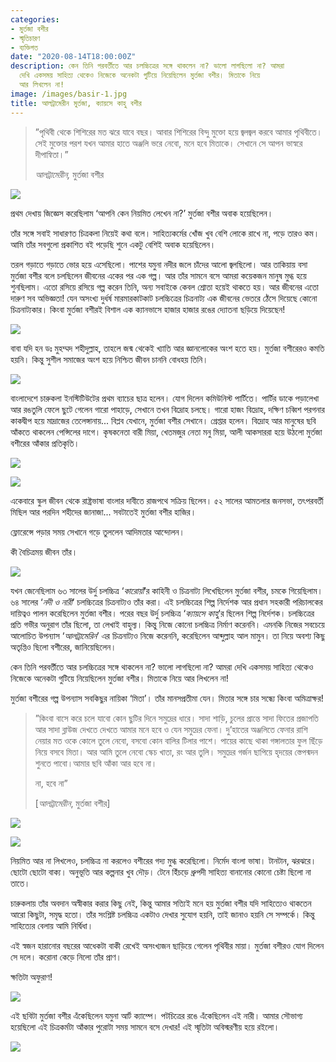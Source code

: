```yaml
---
categories:
- মুর্তজা বশীর
- স্মৃতিচারণ
- ব্যক্তিগত
date: "2020-08-14T18:00:00Z"
description: কেন তিনি পরবর্তীতে আর চলচ্চিত্রের সঙ্গে থাকলেন না? ভালো লাগছিলো না? আমরা
  দেখি একসময় সাহিত্য থেকেও নিজেকে অনেকটা গুটিয়ে নিয়েছিলেন মুর্তজা বশীর। মিতাকে নিয়ে
  আর লিখলেন না!
image: /images/basir-1.jpg
title: আলট্রামেরীন মুর্তজা, ক্যায়সে কাহু বশীর
---
```

> ”পৃথিবী থেকে শিশিরের মত ঝরে যাবে বছর। আবার শিশিরের বিন্দু মুক্তো হয়ে জ্বলজ্বল করবে আমার পৃথিবীতে। সেই মুক্তোর পরশ যখন আমার হাতে অঞ্জলি ভরে নেবো, মনে হবে মিতাকে। সেখানে সে আপন ভাস্বরে দীপান্বিতা।”
>
> _আলট্রামেরীন,_ মুর্তজা বশীর

![](/images/img-1902.JPG)

প্রথম দেখায় জিজ্ঞেস করেছিলাম ‘আপনি কেন নিয়মিত লেখেন না?’ মুর্তজা বশীর অবাক হয়েছিলেন।

তাঁর সঙ্গে সবাই সাধারণত চিত্রকলা নিয়েই কথা বলে। সাহিত্যকর্মের খোঁজ খুব বেশি লোকে রাখে না, পড়ে তারও কম। আমি তাঁর সবগুলো প্রকাশিত বই পড়েছি শুনে একটু বেশিই অবাক হয়েছিলেন।

তরল গড়াতে গড়াতে ভোর হয়ে এসেছিলো। পাশের যমুনা নদীর জলে চাঁদের আলো জ্বলছিলো। আর তাকিয়ায় বসা মুর্তজা বশীর বলে চলছিলেন জীবনের একের পর এক গল্প। আর তাঁর সামনে বসে আমরা কয়েকজন মানুষ মুগ্ধ হয়ে শুনছিলাম। এতো রসিয়ে রসিয়ে গল্প করেন তিনি, অন্য সবাইকে কেবল শ্রোতা হয়েই থাকতে হয়। আর জীবনের এতো দারুণ সব অভিজ্ঞতা! যেন অসংখ্য দুর্ধর্ষ মারমারকাটকাট চলচ্চিত্রের চিত্রনাট্য এক জীবনের ভেতরে ঠেঁসে দিয়েছে কোনো চিত্রনাট্যকার। কিংবা মুর্তজা বশীরই বিশাল এক ক্যানভাসে হাজার হাজার রঙের দ্যোতনা ছড়িয়ে দিয়েছেন!

![](/images/mortaza_bashir-jpg-1.webp)

বাবা যদি হন ডঃ মুহম্মদ শহীদুল্লাহ, তাহলে জন্ম থেকেই খ্যাতি আর জ্ঞানলোকের অংশ হতে হয়। মুর্তজা বশীরেরও কমতি হয়নি। কিন্তু সুশীল সমাজের অংশ হয়ে নিশ্চিত জীবন চাননি বোধহয় তিনি।

![](/images/murtaja_baseer_with_zainul_abedin.jpg)

বাংলাদেশে চারুকলা ইনস্টিটিউটের প্রথম ব্যাচের ছাত্র হলেন। যোগ দিলেন কমিউনিস্ট পার্টিতে। পার্টির ডাকে পড়ালেখা আর রঙতুলি ফেলে ছুটে গেলেন গারো পাহাড়ে, সেখানে তখন বিদ্রোহ চলছে। গারো হাজং বিদ্রোহ, দক্ষিণ চব্বিশ পরগনার কাকদ্বীপ হয়ে মাদ্রাজের তেলেঙ্গানায়... বিপ্লব যেখানে, মুর্তজা বশীর সেখানে। গ্রেপ্তার হলেন। বিদ্রোহ আর মানুষের ছবি আঁকতে থাকলেন পেন্সিলের দাগে। কৃষকনেতা বারী মিয়া, খেতমজুর নেতা মনু মিয়া, আলী আকসাররা হয়ে উঠলো মুর্তজা বশীরের আঁকার প্রতিকৃতি।

![](/images/in_conversation_with_murtaja_baseer_02.jpg)

![](/images/2010-01-07__cul1.jpg)

একেবারে স্কুল জীবন থেকে রাষ্ট্রভাষা বাংলার দাবীতে রাজপথে সক্রিয় ছিলেন। ৫২ সালের আমতলার জনসভা, তৎপরবর্তী মিছিল আর পরদিন শহীদের জানাজা... সবটাতেই মুর্তজা বশীর হাজির।

ফ্লোরেন্সে পড়ার সময় সেখানে গড়ে তুললেন আদিমতার আন্দোলন।

কী বৈচিত্রময় জীবন তাঁর।

![](/images/images-12.jpg)

যখন জেনেছিলাম ৬৩ সালের উর্দু চলচ্চিত্র ‘_কারোয়াঁ_’র কাহিনী ও চিত্রনাট্য লিখেছিলেন মুর্তজা বশীর, চমকে গিয়েছিলাম। ৬৪ সালের ‘_নদী ও নারী_’ চলচ্চিত্রের চিত্রনাট্যও তাঁর করা। এই চলচ্চিত্রের শিল্প নির্দেশক আর প্রধান সহকারী পরিচালকের দায়িত্বও পালন করেছিলেন মুর্তজা বশীর। পরের বছর উর্দু চলচ্চিত্র ‘_ক্যায়সে কাহু_’র ছিলেন শিল্প নির্দেশক। চলচ্চিত্রের প্রতি গভীর অনুরাগ তাঁর ছিলো, তা লেখাই বাহুল্য। কিন্তু নিজে কোনো চলচ্চিত্র নির্মাণ করেননি। এমনকি নিজের সবচেয়ে আলোচিত উপন্যাস ‘_আলট্রামেরিন_’ এর চিত্রনাট্যও নিজে করেননি, করেছিলেন আব্দুল্লাহ আল মামুন। তা নিয়ে অবশ্য কিছু অতৃপ্তিও ছিলো বশীরের, জানিয়েছিলেন।

কেন তিনি পরবর্তীতে আর চলচ্চিত্রের সঙ্গে থাকলেন না? ভালো লাগছিলো না? আমরা দেখি একসময় সাহিত্য থেকেও নিজেকে অনেকটা গুটিয়ে নিয়েছিলেন মুর্তজা বশীর। মিতাকে নিয়ে আর লিখলেন না!

মুর্তজা বশীরের গল্প উপন্যাস সবকিছুর নায়িকা ‘মিতা’। তাঁর মানসপ্রতীমা যেন। মিতার সঙ্গে চার সন্ধ্যে কিংবা অমিত্রাক্ষর!

> ”কিংবা বাসে করে চলে যাবো কোন ছুটির দিনে সমুদ্রের ধারে। সাদা শাড়ি, চুলের প্রান্তে সাদা ফিতের প্রজাপতি আর সাদা ব্লাউজ দেখতে দেখতে আমার মনে হবে ও যেন সমুদ্রের ফেনা। দু’হাতের অঞ্জলিতে ফেনার রাশি নেয়ার মত ওকে কোলে তুলে নেবো, বসবো কোন বালির টিলার পাশে। পায়ের কাছে থাকা গঙ্গালতার ফুল ছিঁড়ে নিয়ে বসবে মিতা। আর আমি তুলে নেবো স্কেচ খাতা, রং আর তুলি। সমুদ্রের গর্জন ছাপিয়ে হৃদয়ের স্তেপন্মদন শুনতে পাবো।আমার ছবি আঁকা আর হবে না। 
>
> না, হবে না”
>
> \[_আলট্রামেরীন_, মুর্তজা বশীর\]

![](/images/6140.png)

![](/images/imgrok0711_19663.gif)

নিয়মিত আর না লিখলেও, চলচ্চিত্র না করলেও বশীরের গদ্য মুগ্ধ করেছিলো। নির্মেদ বাংলা ভাষা। টানটান, ঝরঝরে। ছোটো ছোটো বাক্য। অনুভূতি আর কল্পনার খুব দৌড়। টেনে হিঁচড়ে ধ্রুপদী সাহিত্য বানানোর কোনো চেষ্টা ছিলো না তাতে।

চারুকলায় তাঁর অবদান অস্বীকার করার কিছু নেই, কিন্তু আমার সত্যিই মনে হয় মুর্তজা বশীর যদি সাহিত্যেও থাকতেন আরো কিছুটা, সমৃদ্ধ হতো। তাঁর সংশ্লিষ্ট চলচ্চিত্র একটাও দেখার সুযোগ হয়নি, তাই জানাও হয়নি সে সম্পর্কে। কিন্তু সাহিত্যের বেলায় আমি নির্দ্বিধা।

এই স্বজন হারানোর বছরের আধেকটা বাকী রেখেই অসংখ্যজন ছাড়িয়ে গেলেন পৃথিবীর মায়া। মুর্তজা বশীরও যোগ দিলেন সে দলে। করোনা কেড়ে নিলো তাঁর প্রাণ।

ক্ষতিটা অফুরাণ!

![](/images/unnamed-1.jpg)

এই ছবিটা মুর্তজা বশীর এঁকেছিলেন যমুনা আর্ট ক্যাম্পে। পটচিত্রের রঙে এঁকেছিলেন এই নারী। আমার সৌভাগ্য হয়েছিলো এই চিত্রকর্মটা আঁকার পুরোটা সময় সামনে বসে দেখার! এই স্মৃতিটা অবিস্মরণীয় হয়ে রইলো।

![](/images/za-969-tif.jpg)